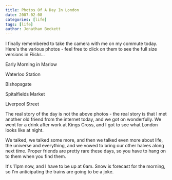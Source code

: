 ```yaml
---
title: Photos Of A Day In London
date: 2007-02-08
categories: [life]
tags: [life]
author: Jonathan Beckett
---
```


I finally remembered to take the camera with me on my commute today. Here's the various photos - feel free to click on them to see the full size versions in Flickr...

Early Morning in Marlow

Waterloo Station

Bishopsgate

Spitalfields Market

Liverpool Street

The real story of the day is not the above photos - the real story is that I met another old friend from the internet today, and we got on wonderfully. We went for a drink after work at Kings Cross, and I got to see what London looks like at night.

We talked, we talked some more, and then we talked even more about life, the universe and everything, and we vowed to bring our other halves along next time. Proper friends are pretty rare these days, so you have to hang on to them when you find them.

It's 11pm now, and I have to be up at 6am. Snow is forecast for the morning, so I'm anticipating the trains are going to be a joke.